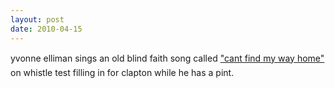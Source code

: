 ```yaml
---
layout: post
date: 2010-04-15
---
```


yvonne elliman sings an old blind faith song called ["cant find my way home"](https://www.youtube.com/watch?v=NldjjmzDUfE) on whistle test filling in for clapton while he has a pint. 
